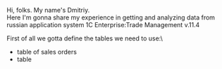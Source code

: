 Hi, folks. My name's Dmitriy.\
Here I'm gonna share my experience in getting and analyzing data from russian application system 1C Enterprise:Trade Management v.11.4


First of all we gotta define the tables we need to use:\
- table of sales orders
- table
